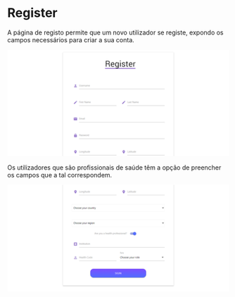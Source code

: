 # Register

A página de registo permite que um novo utilizador se registe, expondo os campos necessários para criar a sua conta.

![Register Page Top](../.gitbook/assets/register1.png)

Os utilizadores que são profissionais de saúde têm a opção de preencher os campos que a tal correspondem.

![Register Page Bottom](../.gitbook/assets/register2.png)

